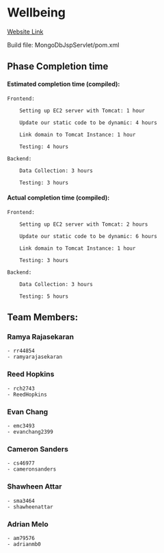 
# Wellbeing

[Website Link](http://www.wellbeingeating.com)

Build file: MongoDbJspServlet/pom.xml

## Phase Completion time

#### Estimated completion time (compiled):  

    Frontend:
    
        Setting up EC2 server with Tomcat: 1 hour
        
        Update our static code to be dynamic: 4 hours
        
        Link domain to Tomcat Instance: 1 hour
        
        Testing: 4 hours

    Backend:
    
        Data Collection: 3 hours
    
        Testing: 3 hours

#### Actual completion time (compiled):

    Frontend:
    
        Setting up EC2 server with Tomcat: 2 hours
        
        Update our static code to be dynamic: 6 hours
        
        Link domain to Tomcat Instance: 1 hour
        
        Testing: 3 hours

    Backend:
        
        Data Collection: 3 hours
    
        Testing: 5 hours

## Team Members:

### Ramya Rajasekaran 
    - rr44854 
    - ramyarajasekaran
### Reed Hopkins 
    - rch2743 
    - ReedHopkins
### Evan Chang 
    - emc3493 
    - evanchang2399
### Cameron Sanders 
    - cs46977 
    - cameronsanders
### Shawheen Attar 
    - sma3464 
    - shawheenattar
### Adrian Melo 
    - am79576 
    - adrianmb0
